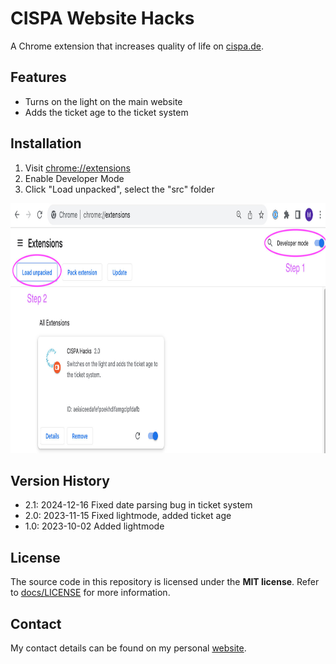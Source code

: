 # CISPA Website Hacks

A Chrome extension that increases quality of life on [cispa.de](https://cispa.de/en).

## Features
- Turns on the light on the main website
- Adds the ticket age to the ticket system

## Installation
1. Visit [chrome://extensions](chrome://extensions)
2. Enable Developer Mode
3. Click "Load unpacked", select the "src" folder

<div align="left">
    <img src='docs/screenshots/install.jpg' alt='Install Tutorial' height="400"/>
</div>

## Version History
- 2.1: 2024-12-16 Fixed date parsing bug in ticket system
- 2.0: 2023-11-15 Fixed lightmode, added ticket age
- 1.0: 2023-10-02 Added lightmode

## License
The source code in this repository is licensed under the **MIT license**. Refer to [docs/LICENSE](docs/LICENSE) for more information.

## Contact
My contact details can be found on my personal [website](https://maximiliangolla.com).
